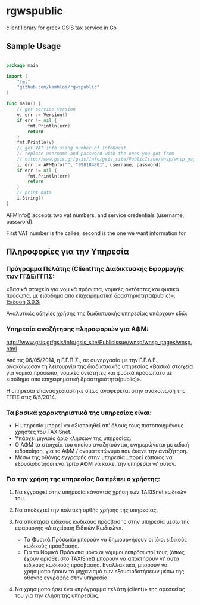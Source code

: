 # rgwspublic
client library for greek GSIS tax service in [Go](https://golang.org/)

## Sample Usage
```go

package main

import (
	"fmt"
	"github.com/kamhlos/rgwspublic"
)

func main() {
	// get service version
	v, err := Version()
	if err != nil {
		fmt.Println(err)
		return
	}
	fmt.Println(v)
	// get VAT info using number of InfoQuest
	// replace username and password with the ones you got from
	// http://www.gsis.gr/gsis/info/gsis_site/PublicIssue/wnsp/wnsp_pages/wnsp.html
	i, err := AFMInfo("", "998184801", username, password)
	if err != nil {
		fmt.Println(err)
		return
	}
	// print data
	i.String()
}

```

AFMInfo() accepts two vat numbers, and service credentials (username, password).

First VAT number is the callee, second is the one we want information for


## Πληροφορίες για την Υπηρεσία
### Πρόγραμμα Πελάτης (Client)της Διαδικτυακής Εφαρμογής των ΓΓΔΕ/ΓΓΠΣ:

«Βασικά στοιχεία για νομικά πρόσωπα, νομικές οντότητες και φυσικά πρόσωπα, με εισόδημα από επιχειρηματική δραστηριότητα(public)», [Έκδοση 3.0.3:](http://www.gsis.gr/gsis/info/gsis_site/PublicIssue/wnsp/wnsp_pages/wnsp.html)


Αναλυτικές οδηγίες χρήσης της διαδικτυακής υπηρεσίας υπάρχουν [εδώ:](http://http://www.gsis.gr/gsis/info/gsis_site/News/documents_news/RgWsPublic_documentation_v3.0.1.rar)


### Υπηρεσία αναζήτησης πληροφοριών για ΑΦΜ:

http://www.gsis.gr/gsis/info/gsis_site/PublicIssue/wnsp/wnsp_pages/wnsp.html

Από τις 06/05/2014, η Γ.Γ.Π.Σ., σε συνεργασία με την Γ.Γ.Δ.Ε., ανακοίνωσαν τη λειτουργία της διαδικτυακής υπηρεσίας «Βασικά στοιχεία για νομικά πρόσωπα, νομικές οντότητες και φυσικά πρόσωπατυ με εισόδημα από επιχειρηματική δραστηριότητα(public)».

Η υπηρεσία επανασχεδίαστηκε όπως αναφέρεται στην ανακοίνωσή της ΓΓΠΣ στις 6/5/2014.


### Τα βασικά χαρακτηριστικά της υπηρεσίας είναι:

* Η υπηρεσία μπορεί να αξιοποιηθεί απ’ όλους τους πιστοποιημένους χρήστες του TAXISnet.
* Υπάρχει μηνιαίο όριο κλήσεων της υπηρεσίας.
* Ο ΑΦΜ τα στοιχεία του οποίου αναζητούνται, ενημερώνεται με ειδική ειδοποίηση, για το ΑΦΜ / ονοματεπώνυμο που έκανε την αναζήτηση.
* Μέσω της οθόνης εγγραφής στην υπηρεσία μπορεί κάποιος να εξουσιοδοτήσει ένα τρίτο ΑΦΜ να καλεί την υπηρεσία γι’ αυτόν.


### Για την χρήση της υπηρεσίας θα πρέπει ο χρήστης:


1. Να εγγραφεί στην υπηρεσία κάνοντας χρήση των TAXISnet κωδικών του.
2. Να αποδεχτεί την πολιτική ορθής χρήσης της υπηρεσίας.
3. Να αποκτήσει ειδικούς κωδικούς πρόσβασης στην υπηρεσία μέσω της εφαρμογής «Διαχείριση Ειδικών Κωδικών».
    * Τα Φυσικά Πρόσωπα μπορούν να δημιουργήσουν οι ίδιοι ειδικούς κωδικούς πρόσβασης.
    * Για τα Νομικά Πρόσωπα μόνο οι νόμιμοι εκπρόσωποί τους (όπως έχουν ορισθεί στο TAXISnet) μπορούν να αποκτήσουν γι’ αυτά ειδικούς κωδικούς πρόσβασης. Εναλλακτικά, μπορούν να χρησιμοποιήσουν το μηχανισμό των εξουσιοδοτήσεων μέσω της οθόνης εγγραφής στην υπηρεσία.

4. Να χρησιμοποιήσει ένα «πρόγραμμα πελάτη (client)» της αρεσκείας του για την κλήση της υπηρεσίας.